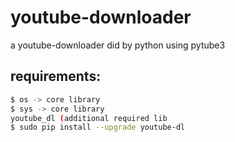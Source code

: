 # youtube-downloader<br>
a youtube-downloader did by python using pytube3<br>
## requirements:<br>
```bash
$ os -> core library
$ sys -> core library
youtube_dl (additional required lib
$ sudo pip install --upgrade youtube-dl
```
